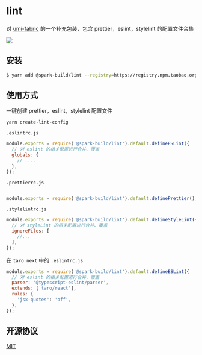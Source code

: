 # lint
对 [umi-fabric](https://github.com/umijs/fabric) 的一个补充包装，包含 prettier，eslint，stylelint 的配置文件合集

[![](https://img.shields.io/dub/l/vibe-d.svg?style=flat-square)](https://tldrlegal.com/license/mit-license)


## 安装

```bash
$ yarn add @spark-build/lint --registry=https://registry.npm.taobao.org
```

## 使用方式
一键创建 prettier，eslint，stylelint 配置文件
```bash
yarn create-lint-config
```

`.eslintrc.js`

```js
module.exports = require('@spark-build/lint').default.defineESLint({
  // 对 eslint 的相关配置进行合并、覆盖
  globals: {
    // ....
  },
});
```

`.prettierrc.js`

```js

module.exports = require('@spark-build/lint').default.definePrettier();

```

`.stylelintrc.js`

```js
module.exports = require('@spark-build/lint').default.defineStyleLint({
  // 对 styleLint 的相关配置进行合并、覆盖
  ignoreFiles: [
    //...
  ],
});
```

在 `taro next` 中的 `.eslintrc.js`
```js
module.exports = require('@spark-build/lint').default.defineESLint({
  // 对 eslint 的相关配置进行合并、覆盖
  parser: '@typescript-eslint/parser',
  extends: ['taro/react'],
  rules: {
    'jsx-quotes': 'off',
  },
});
```


## 开源协议

[MIT](https://tldrlegal.com/license/mit-license)

